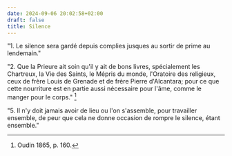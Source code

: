 ```yaml
---
date: 2024-09-06 20:02:58+02:00
draft: false
title: Silence
---
```





"1. Le silence sera gardé depuis complies jusques au sortir de prime au lendemain."

[^1]: Oudin 1865, p. 158.

"2. Que la Prieure ait soin qu'il y ait de bons livres, spécialement les Chartreux, la Vie des Saints, le Mépris du monde, l'Oratoire des religieux, ceux de frère Louis de Grenade et de frère Pierre d'Alcantara; pour ce que cette nourriture est en partie aussi nécessaire pour l'âme, comme le manger pour le corps." [^2]

[^2]: Oudin 1865, p. 160.

"5. Il n'y doit jamais avoir de lieu ou l'on s'assemble, pour travailler ensemble, de peur que cela ne donne occasion de rompre le silence, étant ensemble."

[^3]: Oudin 1865, p. 162.

